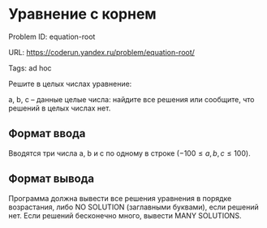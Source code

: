# Уравнение с корнем

Problem ID: equation-root

URL: https://coderun.yandex.ru/problem/equation-root/

Tags: ad hoc

Решите в целых числах уравнение:

a, b, c – данные целые числа: найдите все решения или сообщите, что решений в  целых числах нет.


## Формат ввода

Вводятся три числа a, b и c по одному в строке ($-100 \leq a, b, c \leq 100$).


## Формат вывода

Программа должна вывести все решения уравнения в порядке возрастания, либо NO SOLUTION (заглавными буквами), если решений нет. Если решений бесконечно много, вывести MANY SOLUTIONS.

